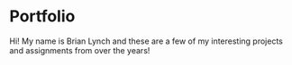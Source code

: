 # Portfolio
Hi! My name is Brian Lynch and these are a few of my interesting projects and assignments from over the years!
